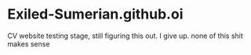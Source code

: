 # Exiled-Sumerian.github.oi
CV website testing stage, still figuring this out.
I give up. none of this shit makes sense
